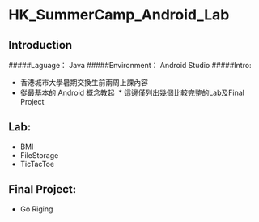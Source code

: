 # HK_SummerCamp_Android_Lab
## Introduction
#####Laguage： Java
#####Environment： Android Studio
#####Intro:
  * 香港城市大學暑期交換生前兩周上課內容
  * 從最基本的 Android 概念教起
  * 這邊僅列出幾個比較完整的Lab及Final Project

## Lab:
  * BMI
  * FileStorage
  * TicTacToe

## Final Project:
  * Go Riging
